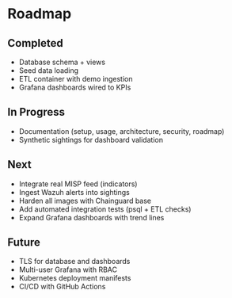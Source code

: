 # Roadmap

## Completed
- Database schema + views
- Seed data loading
- ETL container with demo ingestion
- Grafana dashboards wired to KPIs

## In Progress
- Documentation (setup, usage, architecture, security, roadmap)
- Synthetic sightings for dashboard validation

## Next
- Integrate real MISP feed (indicators)
- Ingest Wazuh alerts into sightings
- Harden all images with Chainguard base
- Add automated integration tests (psql + ETL checks)
- Expand Grafana dashboards with trend lines

## Future
- TLS for database and dashboards
- Multi-user Grafana with RBAC
- Kubernetes deployment manifests
- CI/CD with GitHub Actions
